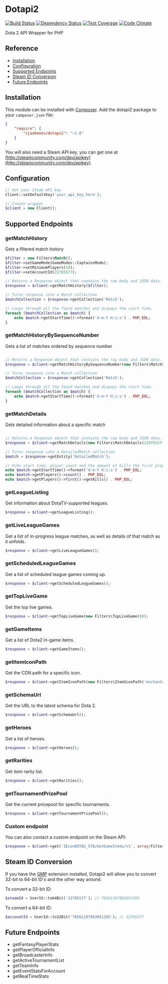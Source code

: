 # Dotapi2
[![Build Status](https://travis-ci.org/Sjaakmoes/Dotapi2.svg?branch=master)](https://travis-ci.org/Sjaakmoes/Dotapi2)
[![Dependency Status](https://www.versioneye.com/user/projects/5723bcb6ba37ce0031fc1f6d/badge.svg?style=flat)](https://www.versioneye.com/user/projects/5723bcb6ba37ce0031fc1f6d)
[![Test Coverage](https://codeclimate.com/github/Sjaakmoes/Dotapi2/badges/coverage.svg)](https://codeclimate.com/github/Sjaakmoes/Dotapi2/coverage)
[![Code Climate](https://codeclimate.com/github/Sjaakmoes/Dotapi2/badges/gpa.svg)](https://codeclimate.com/github/Sjaakmoes/Dotapi2)

Dota 2 API Wrapper for PHP

## Reference

 - [Installation](#installation)
 - [Configuration](#configuration)
 - [Supported Endpoints](#supported-endpoints)
 - [Steam ID Conversion](#steam-id-conversion)
 - [Future Endpoints](#future-endpoints)

## Installation

This module can be installed with [Composer](https://getcomposer.org/).
Add the dotapi2 package to your ```composer.json``` file:

```json
{
    "require": {
        "sjaakmoes/dotapi2": "~1.0"
    }
}
```

You will also need a Steam API key, you can get one at [http://steamcommunity.com/dev/apikey](http://steamcommunity.com/dev/apikey).

## Configuration

```php
// Set your Steam API key
Client::setDefaultKey('your_api_key_here');

// Create wrapper
$client = new Client();
```

## Supported Endpoints

### getMatchHistory

Gets a filtered match history

```php
$filter = new Filters\Match();
$filter->setGameMode(GameModes::CaptainsMode);
$filter->setMinimumPlayers(10);
$filter->setAccountId(22785577);

// Returns a Response object that contains the raw body and JSON data.
$response = $client->getMatchHistory($filter);

// Turns response into a Match collection
$matchCollection = $response->getCollection('Match');

// Loops through all the found matches and dispays the start time.
foreach ($matchCollection as $match) {
    echo $match->getStartTime()->format('d-m-Y H:i:s') . PHP_EOL;
}
```

### getMatchHistoryBySequenceNumber

Gets a list of matches ordered by sequence number

```php

// Returns a Response object that contains the raw body and JSON data.
$response = $client->getMatchHistoryBySequenceNumber(new Filters\MatchSequence(2040184605, 10));

// Turns response into a Match collection
$matchCollection = $response->getCollection('Match');

// Loops through all the found matches and dispays the start time.
foreach ($matchCollection as $match) {
    echo $match->getStartTime()->format('d-m-Y H:i:s') . PHP_EOL;
}
```

### getMatchDetails

Gets detailed information about a specific match

```php

// Returns a Response object that contains the raw body and JSON data.
$response = $client->getMatchDetails(new Filters\MatchDetails(2197925777));

// Turns response into a DetailedMatch collection
$match = $response->getEntity('DetailedMatch');

// Echo start time, player count and the amount of kills the first player made.
echo $match->getStartTime()->format('d-m-Y H:i:s') . PHP_EOL;
echo $match->getPlayers()->count() . PHP_EOL;
echo $match->getPlayers()->first()->getKills() . PHP_EOL;
```

### getLeagueListing

Get information about DotaTV-supported leagues.

```php
$response = $client->getLeagueListing();
```

### getLiveLeagueGames

Get a list of in-progress league matches, as well as details of that match as it unfolds.

```php
$response = $client->getLiveLeagueGames();
```

### getScheduledLeagueGames

Get a list of scheduled league games coming up.

```php
$response = $client->getScheduledLeagueGames();
```

### getTopLiveGame

Get the top live games.

```php
$response = $client->getTopLiveGame(new Filters\TopLiveGame(0));
```

### getGameItems

Get a list of Dota2 in-game items.

```php
$response = $client->getGameItems();
```

### getItemIconPath

Get the CDN path for a specific icon.

```php
$response = $client->getItemIconPath(new Filters\ItemIconPath('enchanted_manglewood_staff', IconType::Large));
```

### getSchemaUrl

Get the URL to the latest schema for Dota 2.

```php
$response = $client->getSchemaUrl();
```

### getHeroes

Get a list of heroes.

```php
$response = $client->getHeroes();
```

### getRarities

Get item rarity list.

```php
$response = $client->getRarities();
```

### getTournamentPrizePool

Get the current pricepool for specific tournaments.

```php
$response = $client->getTournamentPrizePool();
```

### Custom endpoint

You can also contact a custom endpoint on the Steam API:

```php
$response = $client->get('IEconDOTA2_570/GetGameItems/v1', array|Filters\Filter $parameters);
```

## Steam ID Conversion

If you have the [GMP](http://php.net/manual/en/intro.gmp.php) extension installed, Dotapi2 will allow you to convert 32-bit to 64-bit ID's and the other way around.

To convert a 32-bit ID:

```php
$steamId = UserId::to64Bit('22785577'); // 76561197983051305
```

To convert a 64-bit ID:

```php
$accountId = UserId::to32Bit('76561197983051305'); // 22785577
```

## Future Endpoints

 - getFantasyPlayerStats
 - getPlayerOfficialInfo
 - getBroadcasterInfo
 - getActiveTournamentList
 - getTeamInfo
 - getEventStatsForAccount
 - getRealTimeStats
 
